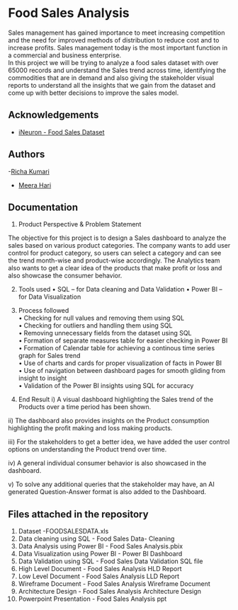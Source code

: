 
# Food Sales Analysis

Sales management has gained importance to meet increasing competition and the need
for improved methods of distribution to reduce cost and to increase profits. Sales
management today is the most important function in a commercial and business
enterprise.  
In this project we will be trying to analyze a food sales dataset with over 65000 records and understand the Sales trend across time, identifying the commodities that are in demand and also giving the stakeholder visual reports to understand all the insights that we gain from the dataset and come up with better decisions to improve the sales model.


## Acknowledgements

 - [iNeuron - Food Sales Dataset](https://github.com/meera-hari/Food-Sales-Data-Analysis/blob/main/FOODSALESDATA.xls)
 
## Authors

-[Richa Kumari](https://github.com/richa31kumari)
- [Meera Hari](https://github.com/meera-hari)


## Documentation

1.	Product Perspective & Problem Statement

The objective for this project is to design a Sales dashboard to analyze the sales based on various product categories. The company wants to add user control for product category, so users can select a category and can see the trend month-wise and product-wise accordingly. The Analytics team also wants to get a clear idea of the products that make profit or loss and also showcase the consumer behavior.

2. 	Tools used
•	SQL – for Data cleaning and Data Validation
•	Power BI – for Data Visualization

3. Process followed  
• Checking for null values and removing them using SQL  
•	Checking for outliers and handling them using SQL   
•	Removing unnecessary fields from the dataset using SQL   
•	Formation of separate measures table for easier checking in Power BI  
•	Formation of Calendar table for achieving a continous time series graph for Sales trend  
•	Use of charts and cards for proper visualization of facts in Power BI  
•	Use of navigation between dashboard pages for smooth gliding from insight to insight  
•	Validation of the Power BI insights using SQL for accuracy  

4. End Result
i) A visual dashboard highlighting the Sales trend of the Products over a time period has been shown. 

ii) The dashboard also provides insights on the Product consumption highlighting the profit making and loss making products. 

iii) For the stakeholders to get a better idea, we have added the user control options on understanding the Product trend over time.  

iv) A general individual consumer behavior is also showcased in the dashboard. 
 
v) To solve any additional queries that the stakeholder may have, an AI generated Question-Answer format is also added to the Dashboard.


## Files attached in the repository
1) Dataset -FOODSALESDATA.xls  
2) Data cleaning using SQL - Food Sales Data- Cleaning  
3) Data Analysis using Power BI - Food Sales Analysis.pbix  
4) Data Visualization using Power BI - Power BI Dashboard  
5) Data Validation using SQL - Food Sales Data Validation SQL file  
6) High Level Document - Food Sales Analysis HLD Report  
7) Low Level Document - Food Sales Analysis LLD Report  
8) Wireframe Document - Food Sales Analysis Wireframe Document  
9) Architecture Design - Food Sales Analysis Architecture Design  
10) Powerpoint Presentation - Food Sales Analysis ppt   
